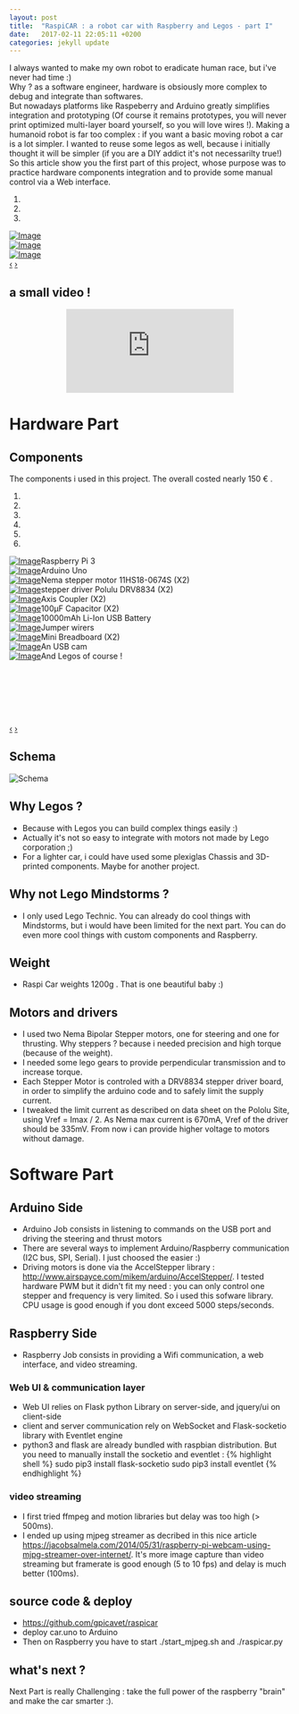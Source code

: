 ```yaml
---
layout: post
title:  "RaspiCAR : a robot car with Raspberry and Legos - part I"
date:   2017-02-11 22:05:11 +0200
categories: jekyll update
---
```


<link href='//netdna.bootstrapcdn.com/bootstrap/3.0.0/css/bootstrap.min.css' rel='stylesheet'>
<style>

.carousel {
margin-bottom: 0;
padding: 0 40px 30px 40px;
}

.carousel-control {
left: -12px;
height: 40px;
width: 40px;
background: none repeat scroll 0 0 #222222;
border: 4px solid #FFFFFF;
border-radius: 23px 23px 23px 23px;
margin-top: 90px;
}
.carousel-control.right {
right: -12px;
}

.carousel-indicators {
right: 50%;
top: auto;
bottom: -10px;
margin-right: -19px;
}

.carousel-indicators li {
background: #cecece;
}

.carousel-indicators .active {
background: #428bca;
}
</style>
<script type='text/javascript' src='//code.jquery.com/jquery-1.10.2.min.js'></script>
<script type='text/javascript' src='//netdna.bootstrapcdn.com/bootstrap/3.0.0/js/bootstrap.min.js'></script>
<script type='text/javascript'>$(document).ready(function() {
$('#Carousel').carousel({
interval: 5000
})
$('#Carousel2').carousel({
  interval: 600000
})
});
</script>

<p>
I always wanted to make my own robot to eradicate human race, but i've never had time :) <br>
Why ? as a software engineer, hardware is obsiously more complex to debug and integrate than softwares. <br> But nowadays platforms like Raspeberry and Arduino greatly simplifies integration and prototyping (Of course it remains prototypes, you will never print optimized multi-layer board yourself, so you will love wires !). Making a humanoid robot is far too complex : if you want a basic moving robot a car is a lot simpler.
I wanted to reuse some legos as well, because i initially thought it will be simpler (if you are a DIY addict it's not necessarilty true!)
So this article show you the first part of this project, whose purpose was to practice hardware components integration and to provide some manual control via a Web interface.
</p>

<div class="container">
<div class="row">
<div class="col-md-12">
<div id="Carousel" class="carousel slide">

<ol class="carousel-indicators">
<li data-target="#Carousel" data-slide-to="0" class="active"></li>
<li data-target="#Carousel" data-slide-to="1"></li>
<li data-target="#Carousel" data-slide-to="2"></li>
</ol>

<!-- Carousel items -->
<div class="carousel-inner">

<div class="item active">
<div class="row">
<div class="col-md-12"><a href="#" class="thumbnail"><img src="/assets/raspicar/photo_1.jpg" alt="Image" style="max-width:100%;"></a></div>
</div><!--.row-->
</div><!--.item-->

<div class="item">
<div class="row">
<div class="col-md-12"><a href="#" class="thumbnail"><img src="/assets/raspicar/photo_2.jpg" alt="Image" style="max-width:100%;"></a></div>
</div><!--.row-->
</div><!--.item-->

<div class="item">
<div class="row">
<div class="col-md-12"><a href="#" class="thumbnail"><img src="/assets/raspicar/photo_3.jpg" alt="Image" style="max-width:100%;"></a></div>
</div><!--.row-->
</div><!--.item-->

</div><!--.carousel-inner-->
<a data-slide="prev" href="#Carousel" class="left carousel-control">‹</a>
<a data-slide="next" href="#Carousel" class="right carousel-control">›</a>
</div><!--.Carousel-->

</div>
</div>
</div><!--.container-->

## a small video !

<center>
<iframe id="ytplayer" type="text/html"
  src="https://www.youtube.com/embed/vF_nzevWZAE?autoplay=0&origin=https://gpicavet.github.io"
  frameborder="0"></iframe>
</center>

# Hardware Part

## Components

The components i used in this project. The overall costed nearly 150 € .

<div class="container">
<div class="row">
<div class="col-md-12">
<div id="Carousel2" class="carousel slide">

<ol class="carousel-indicators">
<li data-target="#Carousel2" data-slide-to="0" class="active"></li>
<li data-target="#Carousel2" data-slide-to="1"></li>
<li data-target="#Carousel2" data-slide-to="2"></li>
<li data-target="#Carousel2" data-slide-to="3"></li>
<li data-target="#Carousel2" data-slide-to="4"></li>
<li data-target="#Carousel2" data-slide-to="5"></li>
</ol>

<!-- Carousel items -->
<div class="carousel-inner"  style="min-height:300px">

<div class="item active">
<div class="row">
<div class="col-md-6"><a href="#" class="thumbnail"><img src="/assets/raspicar/pi3.jpg" alt="Image" style="max-width:100%;"></a>Raspberry Pi 3</div>
<div class="col-md-6"><a href="#" class="thumbnail"><img src="/assets/raspicar/arduino-uno.jpeg" alt="Image" style="max-width:100%;"></a>Arduino Uno</div>
</div><!--.row-->
</div><!--.item-->

<div class="item">
<div class="row">
<div class="col-md-6"><a href="#" class="thumbnail"><img src="/assets/raspicar/motor.jpg" alt="Image" style="max-width:100%;"></a>Nema stepper motor 11HS18-0674S (X2)</div>
<div class="col-md-6"><a href="#" class="thumbnail"><img src="/assets/raspicar/drv8834.jpeg" alt="Image" style="max-width:100%;"></a>stepper driver Polulu DRV8834 (X2)</div>
</div><!--.item-->
</div><!--.row-->

<div class="item">
<div class="row">
<div class="col-md-6"><a href="#" class="thumbnail"><img src="/assets/raspicar/coupler.jpg" alt="Image" style="max-width:100%;"></a>Axis Coupler (X2)</div>
<div class="col-md-6"><a href="#" class="thumbnail"><img src="/assets/raspicar/capa.jpg" alt="Image" style="max-width:100%;"></a>100µF Capacitor (X2)</div>
</div><!--.row-->
</div><!--.item-->

<div class="item">
<div class="row">
<div class="col-md-6"><a href="#" class="thumbnail"><img src="/assets/raspicar/battery.jpg" alt="Image" style="max-width:100%;"></a>10000mAh Li-Ion USB Battery</div>
<div class="col-md-6"><a href="#" class="thumbnail"><img src="/assets/raspicar/jumpers.jpeg" alt="Image" style="max-width:100%;"></a>Jumper wirers</div>
</div><!--.row-->
</div><!--.item-->

<div class="item">
<div class="row">
<div class="col-md-6"><a href="#" class="thumbnail"><img src="/assets/raspicar/breadboard.jpeg" alt="Image" style="max-width:100%;"></a>Mini Breadboard (X2)</div>
<div class="col-md-6"><a href="#" class="thumbnail"><img src="/assets/raspicar/webcam.jpeg" alt="Image" style="max-width:100%;"></a>An USB cam</div>
</div><!--.row-->
</div><!--.item-->

<div class="item">
<div class="row">
<div class="col-md-6"><a href="#" class="thumbnail"><img src="/assets/raspicar/legos.jpg" alt="Image" style="max-width:100%;"></a>And Legos of course !</div>
</div><!--.row-->
</div><!--.item-->

</div><!--.carousel-inner-->
<a data-slide="prev" href="#Carousel2" class="left carousel-control">‹</a>
<a data-slide="next" href="#Carousel2" class="right carousel-control">›</a>
</div><!--.Carousel-->

</div>
</div>
</div><!--.container-->


## Schema
![Schema](/assets/raspicar/raspicar_v1_bb.png)

## Why Legos ?
- Because with Legos you can build complex things easily :)
- Actually it's not so easy to integrate with motors not made by Lego corporation ;)
- For a lighter car, i could have used some plexiglas Chassis and 3D-printed components. Maybe for another project.

## Why not Lego Mindstorms ?
- I only used Lego Technic. You can already do cool things with Mindstorms, but i would have been limited for the next part. You can do even more cool things with custom components and Raspberry.

## Weight
- Raspi Car weights 1200g . That is one beautiful baby :)

## Motors and drivers
- I used two Nema Bipolar Stepper motors, one for steering and one for thrusting. Why steppers ? because i needed precision and high torque (because of the weight).
- I needed some lego gears to provide perpendicular transmission and to increase torque.
- Each Stepper Motor is controled with a DRV8834 stepper driver board, in order to simplify the arduino code and to safely limit the supply current.
- I tweaked the limit current as described on data sheet on the Pololu Site, using Vref = Imax / 2. As Nema max current is 670mA, Vref of the driver should be 335mV. From now i can provide higher voltage to motors without damage.

# Software Part

## Arduino Side
- Arduino Job consists in listening to commands on the USB port and driving the steering and thrust motors
- There are several ways to implement Arduino/Raspberry communication (I2C bus, SPI, Serial). I just choosed the easier :)
- Driving motors is done via the AccelStepper library : <http://www.airspayce.com/mikem/arduino/AccelStepper/>. I tested hardware PWM but it didn't fit my need : you can only control one stepper and frequency is very limited. So i used this sofware library. CPU usage is good enough if you dont exceed 5000 steps/seconds.

## Raspberry Side
- Raspberry Job consists in providing a Wifi communication, a web interface, and video streaming.

### Web UI & communication layer
- Web UI relies on Flask python Library on server-side, and jquery/ui on client-side
- client and server communication rely on WebSocket and Flask-socketio library with Eventlet engine
- python3 and flask are already bundled with raspbian distribution. But you need to manually install the socketio and eventlet  :
{% highlight shell %}
sudo pip3 install flask-socketio
sudo pip3 install eventlet
{% endhighlight %}



### video streaming
- I first tried ffmpeg and motion libraries but delay was too high (> 500ms).
- I ended up using mjpeg streamer as decribed in this nice article <https://jacobsalmela.com/2014/05/31/raspberry-pi-webcam-using-mjpg-streamer-over-internet/>.
It's more image capture than video streaming but framerate is good enough (5 to 10 fps) and delay is much better (100ms).

## source code & deploy
- <https://github.com/gpicavet/raspicar>
- deploy car.uno to Arduino
- Then on Raspberry you have to start ./start_mjpeg.sh and ./raspicar.py


## what's next ?
Next Part is really Challenging : take the full power of the raspberry "brain" and make the car smarter :).
